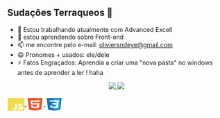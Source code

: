 ## Sudações Terraqueos 🖖 

- 🔭 Estou trabalhando atualmente com Advanced Excell 
- 🌱 estou aprendendo sobre Front-end
- 📫 me encontre pelo e-mail: oliviersndeye@gmail.com
- 😄 Pronomes + usados: ele/dele
- ⚡ Fatos Engraçados: Aprendia a criar uma "nova pasta" no windows antes de aprender a ler ! haha

<div align="center">
  <a href="https://github.com/OlivierNdeye">
  <img height="180em" src="https://github-readme-stats.vercel.app/api?username=olivierndeye&show_icons=true&theme=dracula&include_all_commits=true&count_private=true"/>
  <img height="180em" src="https://github-readme-stats.vercel.app/api/top-langs/?username=olivierndeye&layout=compact&langs_count=7&theme=dracula"/>
</div>

  <div style="display: inline_block"><br>
  <img align="center" alt="Olie-Js" height="30" width="40" src="https://raw.githubusercontent.com/devicons/devicon/master/icons/javascript/javascript-plain.svg">
  <img align="center" alt="Olie-HTML" height="30" width="40" src="https://raw.githubusercontent.com/devicons/devicon/master/icons/html5/html5-original.svg">
  <img align="center" alt="Olie-CSS" height="30" width="40" src="https://raw.githubusercontent.com/devicons/devicon/master/icons/css3/css3-original.svg">
  
  </div>
